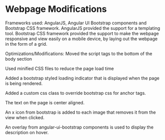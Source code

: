 Webpage Modifications
=====================

Frameworks used: 
AngularJS, Angular UI Bootstrap components and Bootstrap CSS framework.
AngularJS provided the support for a templating tool. 
Bootstrap CSS framework provided the support to make the webpage responsive and view easily on a mobile device, by laying out the webpage in the form of a grid.


Optimizations/Modifications:
Moved the script tags to the bottom of the body section 

Used minified CSS files to reduce the page load time

Added a bootstrap styled loading indicator that is displayed when the page is being rendered.

Added a custom css class to override bootstrap css for anchor tags.

The text on the page is center aligned.

An x icon from bootstrap is added to each image that removes it from the view when clicked.

An overlay from angular-ui-bootstrap components is used to display the description on hover.
